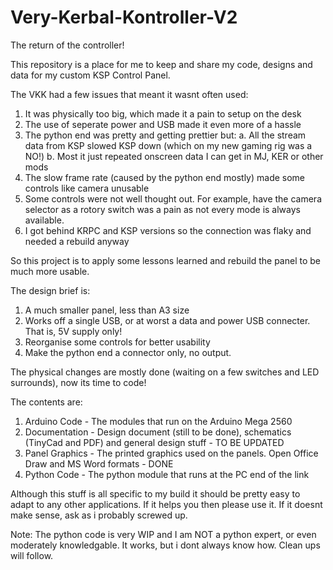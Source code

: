 # Very-Kerbal-Kontroller-V2
The return of the controller!

This repository is a place for me to keep and share my code, designs and data for my custom KSP Control Panel.

The VKK had a few issues that meant it wasnt often used:
1. It was physically too big, which made it a pain to setup on the desk
2. The use of seperate power and USB made it even more of a hassle
3. The python end was pretty and getting prettier but:
	a. All the stream data from KSP slowed KSP down (which on my new gaming rig was a NO!)
	b. Most it just repeated onscreen data I can get in MJ, KER or other mods
4. The slow frame rate (caused by the python end mostly) made some controls like camera unusable
5. Some controls were not well thought out. For example, have the camera selector as a rotory switch was a pain as 
   not every mode is always available.
5. I got behind KRPC and KSP versions so the connection was flaky and needed a rebuild anyway

So this project is to apply some lessons learned and rebuild the panel to be much more usable.

The design brief is:
1. A much smaller panel, less than A3 size
2. Works off a single USB, or at worst a data and power USB connecter. That is, 5V supply only!
3. Reorganise some controls for better usability
4. Make the python end a connector only, no output.

The physical changes are mostly done (waiting on a few switches and LED surrounds), now its time to code!

The contents are:

1. Arduino Code - The modules that run on the Arduino Mega 2560
2. Documentation - Design document (still to be done), schematics (TinyCad and PDF) and general design stuff - TO BE UPDATED
3. Panel Graphics - The printed graphics used on the panels. Open Office Draw and MS Word formats - DONE
4. Python Code - The python module that runs at the PC end of the link

Although this stuff is all specific to my build it should be pretty easy to adapt to any other applications. 
If it helps you then please use it. If it doesnt make sense, ask as i probably screwed up. 

Note: The python code is very WIP and I am NOT a python expert, or even moderately knowledgable. 
It works, but i dont always know how. Clean ups will follow.
